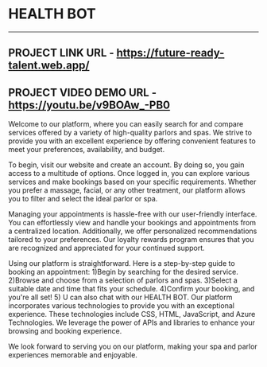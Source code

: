 # HEALTH BOT
------------------------------------------------------------------------------------------------------------------------
PROJECT LINK URL - https://future-ready-talent.web.app/ 
----------------------------------------------------------------------------------------------------------------------
PROJECT VIDEO DEMO URL - https://youtu.be/v9BOAw_-PB0
-----------------------------------------------------------------------------------------------------------------------

Welcome to our platform, where you can easily search for and compare services offered by a variety of high-quality parlors and spas. We strive to provide you with an excellent experience by offering convenient features to meet your preferences, availability, and budget.

To begin, visit our website and create an account. By doing so, you gain access to a multitude of options. Once logged in, you can explore various services and make bookings based on your specific requirements. Whether you prefer a massage, facial, or any other treatment, our platform allows you to filter and select the ideal parlor or spa.

Managing your appointments is hassle-free with our user-friendly interface. You can effortlessly view and handle your bookings and appointments from a centralized location. Additionally, we offer personalized recommendations tailored to your preferences. Our loyalty rewards program ensures that you are recognized and appreciated for your continued support.

Using our platform is straightforward. Here is a step-by-step guide to booking an appointment:
1)Begin by searching for the desired service.
2)Browse and choose from a selection of parlors and spas.
3)Select a suitable date and time that fits your schedule.
4)Confirm your booking, and you're all set!
5) U can also chat with our HEALTH BOT.
Our platform incorporates various technologies to provide you with an exceptional experience. These technologies include CSS, HTML, JavaScript, and Azure Technologies. We leverage the power of APIs and libraries to enhance your browsing and booking experience.

We look forward to serving you on our platform, making your spa and parlor experiences memorable and enjoyable.
